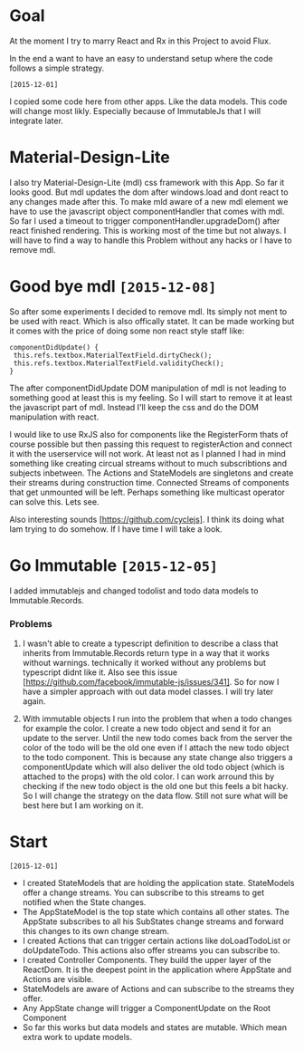 # Goal
At the moment I try to marry React and Rx in this Project to avoid Flux.

In the end a want to have an easy to understand setup where the code follows a simple strategy.

`[2015-12-01]`

I copied some code here from other apps. Like the data models. This code will change most likly. Especially because of ImmutableJs that I will integrate later.


# Material-Design-Lite
I also try Material-Design-Lite (mdl) css framework with this App. So far it looks good. But mdl updates the dom after windows.load and dont react
to any changes made after this. To make mld aware of a new mdl element we have to use the javascript object componentHandler that comes with mdl.
So far I used a timeout to trigger componentHandler.upgradeDom() after react finished rendering. This is working most of the time but not always.
I will have to find a way to handle this Problem without any hacks or I have to remove mdl.

# Good bye mdl `[2015-12-08]`

So after some experiments I decided to remove mdl. Its simply not ment to be used with react. Which is also offically statet. It can be made working but it comes with the price of doing some non react style staff like:

```
componentDidUpdate() {
 this.refs.textbox.MaterialTextField.dirtyCheck();
 this.refs.textbox.MaterialTextField.validityCheck();
}
```

The after componentDidUpdate DOM manipulation of mdl is not leading to something good at least this is my feeling. So I will start to remove it at least the javascript part of mdl. Instead I'll keep the css and do the DOM manipulation with react.

I would like to use RxJS also for components like the RegisterForm thats of course possible but then passing this request to registerAction and connect it with the userservice will not work.
At least not as I planned I had in mind something like creating circual streams without to much subscribtions and subjects inbetween.
The Actions and StateModels are singletons and create their streams during construction time. Connected Streams of components that get unmounted will be left. Perhaps something like multicast operator can solve this. Lets see.

Also interesting sounds [https://github.com/cyclejs]. I think its doing what Iam trying to do somehow. If I have time I will take a look.

# Go Immutable `[2015-12-05]`

I added immutablejs and changed todolist and todo data models to Immutable.Records.

### Problems
1.  I wasn't able to create a typescript definition to describe a class that inherits from Immutable.Records return type in a way that it works without warnings.
technically it worked without any problems but typescript didnt like it. Also see this issue [https://github.com/facebook/immutable-js/issues/341]. So for now I have a simpler approach with out data model classes. I will try later again.

2. With immutable objects I run into the problem that when a todo changes for example the color. I create a new todo object and send it for an update to the server. Until the new todo comes back from the server
the color of the todo will be the old one even if I attach the new todo object to the todo component. This is because any state change also triggers a componentUpdate which will also deliver the old todo object (which is attached to the props) with the old color.
I can work arround this by checking if the new todo object is the old one but this feels a bit hacky. So I will change the strategy on the data flow. Still not sure what will be best here but I am working on it.


# Start
 `[2015-12-01]`

* I created StateModels that are holding the application state. StateModels offer a change streams. You can subscribe to this streams to get notified when the State changes.
* The AppStateModel is the top state which contains all other states. The AppState subscribes to all his SubStates change streams and forward this changes to its own change stream.
* I created Actions that can trigger certain actions like doLoadTodoList or doUpdateTodo. This actions also offer streams you can subscribe to.
* I created Controller Components. They build the upper layer of the ReactDom. It is the deepest point in the application where AppState and Actions are visible.
* StateModels are aware of Actions and can subscribe to the streams they offer.
* Any AppState change will trigger a ComponentUpdate on the Root Component
* So far this works but data models and states are mutable. Which mean extra work to update models.



